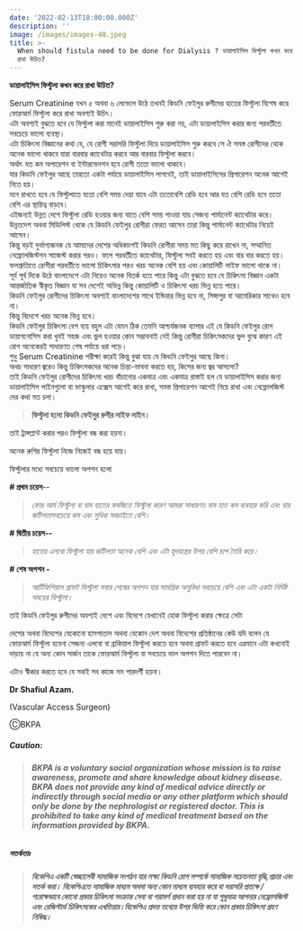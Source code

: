 ```yaml
---
date: '2022-02-13T18:00:00.000Z'
description: ''
image: /images/images-48.jpeg
title: >-
  When should fistula need to be done for Dialysis ? ডায়ালাইসিস ফিস্টুলা কখন করে
  রাখা উচিত?
---
```





**ডায়ালাইসিস ফিস্টুলা কখন করে রাখা উচিত?**

Serum Creatinine যখন ৫ অথবা ৬ লেভেলে উঠে তখনই কিডনি ফেইলুর রুগীদের হাতের ফিস্টুলা বিশেষ করে ফোরআর্ম ফিস্টুলা করে রাখা অবশ্যই উচিৎ।  
এটা অবশ্যই বুঝতে হবে যে ফিস্টুলা করা মানেই ডায়ালাইসিস শুরু করা নয়, এটা ডায়ালাইসিস করার জন্য পরবর্তীতে সবচেয়ে ভালো ব্যবস্থা।  
এটা চিকিৎসা বিজ্ঞানের কথা যে, যে রোগী সরাসরি ফিস্টুলা দিয়ে ডায়ালাইসিস শুরু করবে সে ঐ সমস্ত রোগীদের থেকে অনেক ভালো থাকবে যারা বারবার ক্যাথেটার করবে আর বারবার ফিস্টুলা করবে।  
অর্থাৎ যত কম অপারেশন বা ইন্টারভেনশন হবে রোগী ততো ভালো থাকবে।  
যার কিডনি ফেইলুর আছে তারতো একটা পর্যায়ে ডায়ালাইসিস লাগবেই, তাই ডায়ালাইসিসের প্রিপারেশন অনেক আগেই নিতে হয়।  
মনে রাখতে হবে যে ফিস্টুলাতে যতো বেশি সময় দেয়া যাবে এটা ততোবেশি রেডি হবে আর যত বেশি রেডি হবে ততো বেশি এর স্থায়িত্ব বাড়বে।  
এইজন্যই উন্নত দেশে ফিস্টুলা রেডি হওয়ার জন্য যাতে বেশি সময় পাওয়া যায় সেজন্য পার্মানেন্ট ক্যাথেটার করে।  
উন্নতদেশ অথবা মিডিলিস্ট থেকে যে কিডনি ফেইলুর রোগীরা ফেরত আসেন তারা কিন্তু পার্মানেন্ট ক্যাথেটার নিয়েই আসেন।  
কিন্তু বড়ই দুর্ভাগ্যজনক যে আমাদের দেশের অধিকাংশই কিডনি রোগীরা সময় মত কিছু করে রাখেন না, সম্মানিত নেফ্রোলজিস্টগন সাজেস্ট করার পরও। ফলে পরবর্তীতে ক্যাথেটার, ফিস্টুলা সবই করতে হয় এবং বার বার করতে হয়।  
ফলশ্রুতিতে রোগীরা পরবর্তীতে ভালো চিকিৎসার পরও খরচ অনেক বেশি হয় এবং কোয়ালিটি লাইফ ভালো থাকে না।  
সূর্য পূর্ব দিকে উঠে বাংলাদেশে এটা নিয়েও অনেক বিতর্ক হতে পারে কিন্তু এটা বুঝতে হবে যে চিকিৎসা বিজ্ঞান একটা আন্তর্জাতিক স্বীকৃত বিজ্ঞান যা সব দেশেই অভিন্ন কিন্তু কোয়ালিটি ও চিকিৎসা খরচ ভিন্ন হতে পারে।  
কিডনি ফেইলুর রোগীদের চিকিৎসা অবশ্যই বাংলাদেশের সাথে ইন্ডিয়ার ভিন্ন হবে না, সিঙ্গাপুর বা আমেরিকার সাথেও হবে না।  
কিন্তু বিদেশে খরচ অনেক ভিন্ন হবে।  
কিডনি ফেইলুর চিকিৎসা বেশ ব্যয় বহুল এটা যেমন ঠিক তেমনি আশ্চর্যজনক ব্যাপার এই যে কিডনি ফেইলুর রোগ ডায়াগনোসিস করা খুবই সহজ এবং ভুল হওয়ার কোন সম্ভাবনাই নেই কিন্তু রোগীরা চিকিৎসকদের ভুল বুঝে কারণ এই রোগ অনেকেরই সাধারণত শেষ পর্যায়ে ধরা পড়ে।  
শুধু Serum Creatinine পরীক্ষা করেই কিন্তু বুঝা যায় যে কিডনি ফেইলুর আছে কিনা।  
অথচ সাধারণ জ্বরেও কিন্তু চিকিৎসকদের অনেক চিন্তা-ভাবনা করতে হয়, কিসের জন্য জ্বর আসলো?  
তাই কিডনি ফেইলুর রোগীদের চিকিৎসা খরচ বাঁচানোর একমাত্র এবং একমাত্র রাস্তাই হল যে ডায়ালাইসিস করার জন্য ডায়ালাইসিস লাইনগুলো বা ভাস্কুলার এক্সেস আগেই করে রাখা, সমস্ত প্রিপারেশন আগেই নিয়ে রাখা এবং নেফ্রোলজিস্ট দের কথা মত চলা।

> **ফিস্টুলা হলো কিডনি ফেইলুর রুগীর লাইফ লাইন।**

তাই ট্রান্সপ্লান্ট করার পরও ফিস্টুলা বন্ধ করা হয়না।

অনেক রুগির ফিস্টুলা নিজে নিজেই বন্ধ হয়ে যায়।

ফিস্টুলার মধ্যে সবচেয়ে ভালো অপশন হলো

**# প্রথম চয়েস**--

> _ফোর আর্ম ফিস্টুলা বা বাম হাতের কবজিতে ফিস্টুলা কারণ আমরা সাধারণত বাম হাত কম ব্যবহার করি এবং যার জটিলতাসবচেয়ে কম এবং সুবিধা সবচাইতে বেশি।_

**# দ্বিতীয় চয়েস--**

> _হাতের এলবো ফিস্টুলা যার জটিলতা অনেক বেশি এবং এটা হৃদযন্ত্রের উপর বেশি চাপ তৈরি করে।_

**# শেষ অপশন -**

> _আর্টিফিশিয়াল গ্রাফট ফিস্টুলা সবার শেষের অপশন যার সামগ্রিক অসুবিধা সবচেয়ে বেশি এবং এটা একটা নির্দিষ্ট সময়ের ফিস্টুলা।_

তাই কিডনি ফেইলুর রুগীদের অবশ্যই দেশে এবং বিদেশে যেখানেই হোক ফিস্টুলা করার ক্ষেত্রে সেটা

দেশের অথবা বিদেশের যেকোনো হাসপাতাল অথবা যেকোন দেশ অথবা বিদেশের প্রতিষ্ঠানের কেউ যদি বলেন যে ফোরআর্ম ফিস্টুলা হবেনা সেজন্য এলবো বা ব্রাকিয়াল ফিস্টুলা করতে হবে অথবা গ্রাফট করতে হবে এরমানে এটা কখনোই দাড়ায় না যে অন্য কোন সার্জন তাকে ফোরআর্ম ফিস্টুলা বা সবচেয়ে ভাল অপশন দিতে পারবেন না।

এটাও স্বীকার করতে হবে যে সবাই সব কাজে সম পারদর্শী হয়না।

**Dr Shafiul Azam.**

(Vascular Access Surgeon)

ⒸBKPA

##### **Caution:**

> ###### **BKPA is a voluntary social organization whose mission is to raise awareness, promote and share knowledge about kidney disease. BKPA does not provide any kind of medical advice directly or indirectly through social media or any other platform which should only be done by the nephrologist or registered doctor. This is prohibited to take any kind of medical treatment based on the information provided by BKPA.**

##### **সতর্কতাঃ**

> ###### **বিকেপিএ একটি স্বেচ্ছাসেবী সামাজিক সংগঠন যার লক্ষ্য কিডনি রোগ সম্পর্কে সামাজিক সচেতনতা বৃদ্ধি,প্রচার এবং সতর্ক করা। বিকেপিএতে সামাজিক মাধ্যম অথবা অন্য কোন মাধ্যম ব্যবহার করে বা সরাসরি প্রত্যক্ষ / পরোক্ষভাবে কোনো প্রকার চিকিৎসা সংক্রান্ত সেবা বা পরামর্শ প্রদান করা হয় না যা শুধুমাত্র আপনার নেফ্রোলজিস্ট এবং রেজিস্টার্ড চিকিৎসকের এখতিয়ার।বিকেপিএ প্রদত্ত তথ্যের উপর ভিত্তি করে কোন প্রকার চিকিৎসা গ্রহণ নিষিদ্ধ।**
